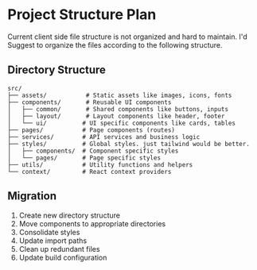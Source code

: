 # Project Structure Plan
Current client side file structure is not organized and hard to maintain. I'd Suggest to organize the files according to the following structure.
## Directory Structure

```
src/
├── assets/           # Static assets like images, icons, fonts
├── components/       # Reusable UI components
│   ├── common/       # Shared components like buttons, inputs
│   ├── layout/       # Layout components like header, footer
│   └── ui/          # UI specific components like cards, tables
├── pages/           # Page components (routes)
├── services/        # API services and business logic
├── styles/          # Global styles. just tailwind would be better.
│   ├── components/  # Component specific styles
│   └── pages/       # Page specific styles
├── utils/           # Utility functions and helpers
└── context/         # React context providers
```

## Migration

1. Create new directory structure
2. Move components to appropriate directories
3. Consolidate styles
4. Update import paths
5. Clean up redundant files
6. Update build configuration
